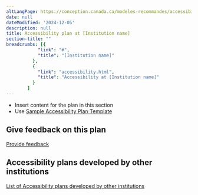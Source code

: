 ```yaml
---
altLangPage: https://conception.canada.ca/modeles-recommandes/accessibilite/plan.html
date: null
dateModified: '2024-12-05'
description: null
title: Accessibility plan at [Institution name]
section-title: ""
breadcrumbs: [{
            "link": "#",
            "title": "[Institution name]"
          },
          {
            "link": "accessibility.html",
            "title": "Accessibility at [Institution name]"
          }
        ]
---
```


<ul>
  <li>Insert content for the plan in this section</li>
  <li>Use <a href="https://www.canada.ca/en/employment-social-development/programs/accessible-canada-regulations-guidance/accessibility-plans/template.html">Sample Accessibility Plan Template</a></li>
</ul>

<h2>Give feedback on this plan</h2>
<p><a href="feedback-form">Provide feedback</a></p>

<h2>Accessibility plans developed by other institutions</h2>
<p><a href="https://open.canada.ca/en">List of Accessibility plans developed by other institutions</a></p>
